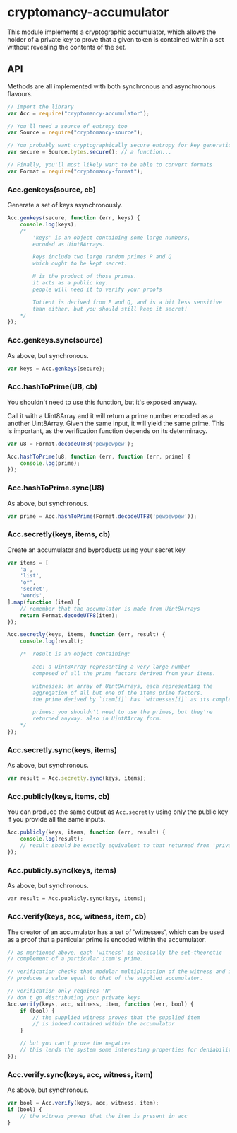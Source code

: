 # cryptomancy-accumulator

This module implements a cryptographic accumulator, which allows the holder of a private key to prove that a given token is contained within a set without revealing the contents of the set.

## API

Methods are all implemented with both synchronous and asynchronous flavours.

```javascript
// Import the library
var Acc = require("cryptomancy-accumulator");

// You'll need a source of entropy too
var Source = require("cryptomancy-source");

// You probably want cryptographically secure entropy for key generation...
var secure = Source.bytes.secure(); // a function...

// Finally, you'll most likely want to be able to convert formats
var Format = require("cryptomancy-format");

```

### Acc.genkeys(source, cb)

Generate a set of keys asynchronously.

```javascript
Acc.genkeys(secure, function (err, keys) {
    console.log(keys);
    /*
        'keys' is an object containing some large numbers,
        encoded as Uint8Arrays.

        keys include two large random primes P and Q
        which ought to be kept secret.

        N is the product of those primes.
        it acts as a public key.
        people will need it to verify your proofs

        Totient is derived from P and Q, and is a bit less sensitive
        than either, but you should still keep it secret!
    */
});
```

### Acc.genkeys.sync(source)

As above, but synchronous.

```javascript
var keys = Acc.genkeys(secure);
```

### Acc.hashToPrime(U8, cb)

You shouldn't need to use this function, but it's exposed anyway.

Call it with a Uint8Array and it will return a prime number encoded as a another Uint8Array.
Given the same input, it will yield the same prime.
This is important, as the verification function depends on its determinacy.

```javascript
var u8 = Format.decodeUTF8('pewpewpew');

Acc.hashToPrime(u8, function (err, function (err, prime) {
    console.log(prime);
});
```

### Acc.hashToPrime.sync(U8)

As above, but synchronous.

```javascript
var prime = Acc.hashToPrime(Format.decodeUTF8('pewpewpew'));
```

### Acc.secretly(keys, items, cb)

Create an accumulator and byproducts using your secret key

```javascript
var items = [
    'a',
    'list',
    'of',
    'secret',
    'words',
].map(function (item) {
    // remember that the accumulator is made from Uint8Arrays
    return Format.decodeUTF8(item);
});

Acc.secretly(keys, items, function (err, result) {
    console.log(result);

    /*  result is an object containing:

        acc: a Uint8Array representing a very large number
        composed of all the prime factors derived from your items.

        witnesses: an array of Uint8Arrays, each representing the
        aggregation of all but one of the items prime factors.
        the prime derived by `item[i]` has `witnesses[i]` as its complement.

        primes: you shouldn't need to use the primes, but they're
        returned anyway. also in Uint8Array form.
    */
});
```

### Acc.secretly.sync(keys, items)

As above, but synchronous.

```javascript
var result = Acc.secretly.sync(keys, items);
```

### Acc.publicly(keys, items, cb)

You can produce the same output as `Acc.secretly` using only the public key if you provide all the same inputs.

```javascript
Acc.publicly(keys, items, function (err, result) {
    console.log(result);
    // result should be exactly equivalent to that returned from 'privately'
});
```

### Acc.publicly.sync(keys, items)

As above, but synchronous.

```javscript
var result = Acc.publicly.sync(keys, items);
```

### Acc.verify(keys, acc, witness, item, cb)

The creator of an accumulator has a set of 'witnesses', which can be used as a proof that a particular prime is encoded within the accumulator.

```javascript
// as mentioned above, each 'witness' is basically the set-theoretic
// complement of a particular item's prime.

// verification checks that modular multiplication of the witness and item
// produces a value equal to that of the supplied accumulator.

// verification only requires 'N'
// don't go distributing your private keys
Acc.verify(keys, acc, witness, item, function (err, bool) {
    if (bool) {
        // the supplied witness proves that the supplied item
        // is indeed contained within the accumulator
    }

    // but you can't prove the negative
    // this lends the system some interesting properties for deniability
});
```

### Acc.verify.sync(keys, acc, witness, item)

As above, but synchronous.

```javascript
var bool = Acc.verify(keys, acc, witness, item);
if (bool) {
    // the witness proves that the item is present in acc
}
```

